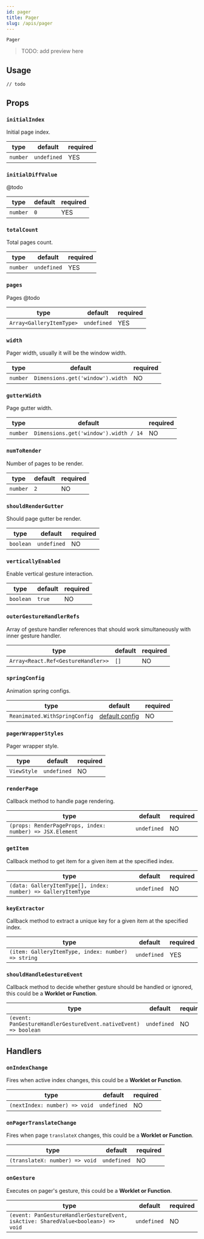 ```yaml
---
id: pager
title: Pager
slug: /apis/pager
---
```


`Pager`

> TODO: add preview here

## Usage

```tsx
// todo
```

## Props

### `initialIndex`

Initial page index.

type | default | required
------ | ------ | ------
`number` | `undefined` | YES

### `initialDiffValue`

@todo

type | default | required
------ | ------ | ------
`number` | `0` | YES

### `totalCount`

Total pages count.

type | default | required
------ | ------ | ------
`number` | `undefined` | YES

### `pages`

Pages @todo

type | default | required
------ | ------ | ------
`Array<GalleryItemType>` | `undefined` | YES

### `width`

Pager width, usually it will be the window width.

type | default | required
------ | ------ | ------
`number` | `Dimensions.get('window').width` | NO

### `gutterWidth`

Page gutter width.

type | default | required
------ | ------ | ------
`number` | `Dimensions.get('window').width / 14` | NO

### `numToRender`

Number of pages to be render.

type | default | required
------ | ------ | ------
`number` | `2` | NO

### `shouldRenderGutter`

Should page gutter be render.

type | default | required
------ | ------ | ------
`boolean` | `undefined` | NO

### `verticallyEnabled`

Enable vertical gesture interaction.

type | default | required
------ | ------ | ------
`boolean` | `true` | NO

### `outerGestureHandlerRefs`

Array of gesture handler references that should work simultaneously with inner gesture handler.

type | default | required
------ | ------ | ------
`Array<React.Ref<GestureHandler>>` | `[]` | NO

### `springConfig`

Animation spring configs.

type | default | required
------ | ------ | ------
`Reanimated.WithSpringConfig` | [default config](./src/Pager.tsx#L307) | NO

### `pagerWrapperStyles`

Pager wrapper style.

type | default | required
------ | ------ | ------
`ViewStyle` | `undefined` | NO

### `renderPage`

Callback method to handle page rendering.

type | default | required
------ | ------ | ------
`(props: RenderPageProps, index: number) => JSX.Element` | `undefined` | NO

### `getItem`

Callback method to get item for a given item at the specified index.

type | default | required
------ | ------ | ------
`(data: GalleryItemType[], index: number) => GalleryItemType` | `undefined` | NO

### `keyExtractor`

Callback method to extract a unique key for a given item at the specified index.

type | default | required
------ | ------ | ------
`(item: GalleryItemType, index: number) => string` | `undefined` | YES

### `shouldHandleGestureEvent`

Callback method to decide whether gesture should be handled or ignored, this could be a **Worklet or Function**.

type | default | required
------ | ------ | ------
`(event: PanGestureHandlerGestureEvent.nativeEvent) => boolean` | `undefined` | NO


## Handlers

### `onIndexChange`

Fires when active index changes, this could be a **Worklet or Function**.

type | default | required
------ | ------ | ------
`(nextIndex: number) => void` | `undefined`  | NO

### `onPagerTranslateChange`

Fires when page `translateX` changes, this could be a **Worklet or Function**.

type | default | required
------ | ------ | ------
`(translateX: number) => void` | `undefined`  | NO

### `onGesture`

Executes on pager's gesture, this could be a **Worklet or Function**.

type | default | required
------ | ------ | ------
`(event: PanGestureHandlerGestureEvent, isActive: SharedValue<boolean>) => void` | `undefined`  | NO
